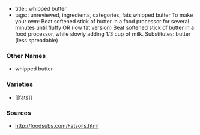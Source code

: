 - title:: whipped butter
- tags:: unreviewed, ingredients, categories, fats
whipped butter To make your own: Beat softened stick of butter in a food processor for several minutes until fluffy OR (low fat version) Beat softened stick of butter in a food processor, while slowly adding 1/3 cup of milk. Substitutes: butter (less spreadable)

### Other Names

* whipped butter

### Varieties

* [[fats]]

### Sources
* http://foodsubs.com/Fatsoils.html
